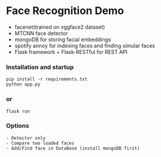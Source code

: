 # Face Recognition Demo
 - facenet(trained on vggface2 dataset)
 - MTCNN face detector
 - mongoDB for storing facial embeddings
 - spotify annoy for indexing faces and finding simular faces 
 - Flask framework + Flask-RESTful for REST API

### Installation and startup
    pip install -r requirements.txt
    python app.py 
### or
    flask run 

### Options
    - Detector only
    - Compare two loaded faces
    - Add/Find face in DataBase (install mongoDB first)
